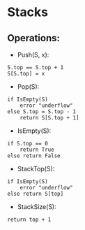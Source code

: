 # Stacks

## Operations:

- Push(S, x):
```
S.top == S.top + 1
S[S.top] = x
```

- Pop(S):
```
if IsEmpty(S)
    error "underflow"
else S.top = S.top - 1
    return S[S.top + 1]
```

- IsEmpty(S): 
```
if S.top == 0
    return True
else return False
```

- StackTop(S):
```
if IsEmpty(S)
    error "underflow"
else return S[top]
```

- StackSize(S):
```
return top + 1
```
